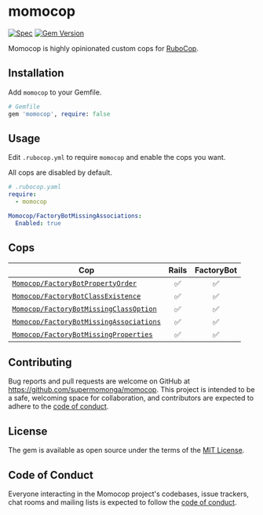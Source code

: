 # momocop

[![Spec](https://github.com/supermomonga/momocop/actions/workflows/spec.yml/badge.svg)](https://github.com/supermomonga/momocop/actions/workflows/spec.yml) [![Gem Version](https://badge.fury.io/rb/momocop.svg)](https://badge.fury.io/rb/momocop)

Momocop is highly opinionated custom cops for [RuboCop](https://github.com/rubocop/rubocop).

## Installation

Add `momocop` to your Gemfile.

```rb
# Gemfile
gem 'momocop', require: false
```

## Usage

Edit `.rubocop.yml` to require `momocop` and enable the cops you want.

All cops are disabled by default.

```yaml
# .rubocop.yaml
require:
  - momocop

Momocop/FactoryBotMissingAssociations:
  Enabled: true
```

## Cops

|Cop|Rails|FactoryBot|
|---|:-:|:-:|
|[`Momocop/FactoryBotPropertyOrder`](lib/rubocop/cop/momocop/factory_bot_property_order.rb)|:white_check_mark:|:white_check_mark:|
|[`Momocop/FactoryBotClassExistence`](lib/rubocop/cop/momocop/factory_bot_class_existence.rb)|:white_check_mark:|:white_check_mark:|
|[`Momocop/FactoryBotMissingClassOption`](lib/rubocop/cop/momocop/factory_bot_missing_class_option.rb)|:white_check_mark:|:white_check_mark:|
|[`Momocop/FactoryBotMissingAssociations`](lib/rubocop/cop/momocop/factory_bot_missing_associations.rb)|:white_check_mark:|:white_check_mark:|
|[`Momocop/FactoryBotMissingProperties`](lib/rubocop/cop/momocop/factory_bot_missing_properties.rb)|:white_check_mark:|:white_check_mark:|

## Contributing

Bug reports and pull requests are welcome on GitHub at https://github.com/supermomonga/momocop. This project is intended to be a safe, welcoming space for collaboration, and contributors are expected to adhere to the [code of conduct](https://github.com/supermomonga/momocop/blob/main/CODE_OF_CONDUCT.md).

## License

The gem is available as open source under the terms of the [MIT License](https://opensource.org/licenses/MIT).

## Code of Conduct

Everyone interacting in the Momocop project's codebases, issue trackers, chat rooms and mailing lists is expected to follow the [code of conduct](https://github.com/supermomonga/momocop/blob/main/CODE_OF_CONDUCT.md).
